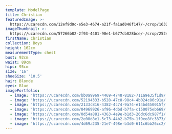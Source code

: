 ```yaml
---
template: ModelPage
title: Christian
featuredImage: >-
  https://ucarecdn.com/12ef9d0c-e5e3-4674-a21f-fa1ad046f147/-/crop/1632x952/0,27/-/preview/
imageThumbnail: >-
  https://ucarecdn.com/57266b82-2f93-4401-90e1-b677cb828bce/-/crop/2524x3111/1288,0/-/preview/
firstName: Christian
collection: Boys
height: 162cm
measurementType: chest
bust: 92cm
waist: 89cm
hips: 95cm
size: '16'
shoeSize: '10.5'
hair: Blonde
eyes: Blue
imagePortfolio:
  - image: 'https://ucarecdn.com/bb0a9969-4469-4748-8182-711a9e35f1d9/'
  - image: 'https://ucarecdn.com/52194333-b528-47c8-98c4-4b024c86c91a/'
  - image: 'https://ucarecdn.com/2133c816-4382-4c74-9a74-e14bd450015f/'
  - image: 'https://ucarecdn.com/04969926-af96-4dbd-b7fa-c150075eb669/'
  - image: 'https://ucarecdn.com/0d54a881-4363-4e9e-b1d3-26dc6dc987f1/'
  - image: 'https://ucarecdn.com/2e00d8e1-5c73-44b2-b75b-1f9ee8fc3373/'
  - image: 'https://ucarecdn.com/4d69a235-21e7-498e-b3d0-611c6bb26cc2/'
---
```


